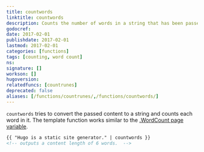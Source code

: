 ```yaml
---
title: countwords
linktitle: countwords
description: Counts the number of words in a string that has been passed to it.
godocref:
date: 2017-02-01
publishdate: 2017-02-01
lastmod: 2017-02-01
categories: [functions]
tags: [counting, word count]
ns:
signature: []
workson: []
hugoversion:
relatedfuncs: [countrunes]
deprecated: false
aliases: [/functions/countrunes/,/functions/countwords/]
---
```


`countwords` tries to convert the passed content to a string and counts each word in it. The template function works similar to the [.WordCount page variable][pagevars].

```html
{{ "Hugo is a static site generator." | countwords }}
<!-- outputs a content length of 6 words.  -->
```


[pagevars]: /variables/page/